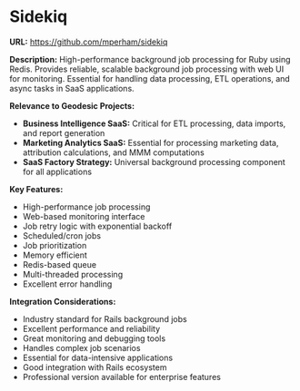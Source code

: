 # Sidekiq

**URL:** https://github.com/mperham/sidekiq

**Description:**
High-performance background job processing for Ruby using Redis. Provides reliable, scalable background job processing with web UI for monitoring. Essential for handling data processing, ETL operations, and async tasks in SaaS applications.

**Relevance to Geodesic Projects:**
- **Business Intelligence SaaS:** Critical for ETL processing, data imports, and report generation
- **Marketing Analytics SaaS:** Essential for processing marketing data, attribution calculations, and MMM computations
- **SaaS Factory Strategy:** Universal background processing component for all applications

**Key Features:**
- High-performance job processing
- Web-based monitoring interface
- Job retry logic with exponential backoff
- Scheduled/cron jobs
- Job prioritization
- Memory efficient
- Redis-based queue
- Multi-threaded processing
- Excellent error handling

**Integration Considerations:**
- Industry standard for Rails background jobs
- Excellent performance and reliability
- Great monitoring and debugging tools
- Handles complex job scenarios
- Essential for data-intensive applications
- Good integration with Rails ecosystem
- Professional version available for enterprise features
